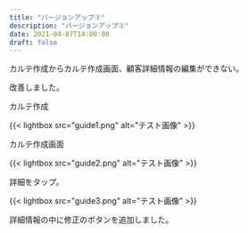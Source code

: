 ```yaml
---
title: "バージョンアップ③"
description: "バージョンアップ③"
date: 2021-04-07T14:00:00
draft: false
---
```



カルテ作成からカルテ作成画面、顧客詳細情報の編集ができない。

改善しました。

カルテ作成

{{< lightbox src="guide1.png" alt="テスト画像" >}}

カルテ作成画面



{{< lightbox src="guide2.png" alt="テスト画像" >}}

詳細をタップ。


{{< lightbox src="guide3.png" alt="テスト画像" >}}

詳細情報の中に修正のボタンを追加しました。

